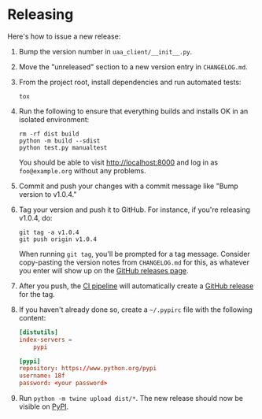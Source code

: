 # Releasing

Here's how to issue a new release:

1. Bump the version number in `uaa_client/__init__.py`.

1. Move the "unreleased" section to a new version entry in
   `CHANGELOG.md`.

1. From the project root, install dependencies and run automated tests:

   ```shell
   tox
   ```

1. Run the following to ensure that everything builds and
   installs OK in an isolated environment:

   ```shell
   rm -rf dist build
   python -m build --sdist
   python test.py manualtest
   ```

   You should be able to visit <http://localhost:8000> and log in
   as `foo@example.org` without any problems.

1. Commit and push your changes with a commit message like
   "Bump version to v1.0.4."

1. Tag your version and push it to GitHub. For instance, if you're
   releasing v1.0.4, do:

   ```shell
   git tag -a v1.0.4
   git push origin v1.0.4
   ```

   When running `git tag`, you'll be prompted for a tag
   message. Consider copy-pasting the version notes from
   `CHANGELOG.md` for this, as whatever you enter will
   show up on the [GitHub releases page][].

1. After you push, the [CI pipeline](./ci/pipeline.yml) will automatically
   create a [GitHub release][GitHub releases page] for the tag.

1. If you haven't already done so, create a `~/.pypirc` file
   with the following content:

   ```conf
   [distutils]
   index-servers =
       pypi

   [pypi]
   repository: https://www.python.org/pypi
   username: 18f
   password: <your password>
   ```

1. Run `python -m twine upload dist/*`.  The new release should now
   be visible on [PyPI][].

[GitHub releases page]: https://github.com/cloud-gov/cg-django-uaa/releases
[PyPI]: https://pypi.python.org/pypi/cg-django-uaa
